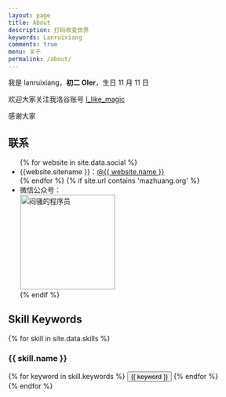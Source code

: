 ```yaml
---
layout: page
title: About
description: 打码改变世界
keywords: Lanruixiang
comments: true
menu: 关于
permalink: /about/
---
```


我是 lanruixiang，**初二 OIer**，生日 11 月 11 日

欢迎大家关注我洛谷账号 [I_like_magic](https://www.luogu.com.cn/user/778235)

感谢大家

## 联系

<ul>
{% for website in site.data.social %}
<li>{{website.sitename }}：<a href="{{ website.url }}" target="_blank">@{{ website.name }}</a></li>
{% endfor %}
{% if site.url contains 'mazhuang.org' %}
<li>
微信公众号：<br />
<img style="height:192px;width:192px;border:1px solid lightgrey;" src="{{ site.url }}/assets/images/qrcode.jpg" alt="闷骚的程序员" />
</li>
{% endif %}
</ul>


## Skill Keywords

{% for skill in site.data.skills %}
### {{ skill.name }}
<div class="btn-inline">
{% for keyword in skill.keywords %}
<button class="btn btn-outline" type="button">{{ keyword }}</button>
{% endfor %}
</div>
{% endfor %}
